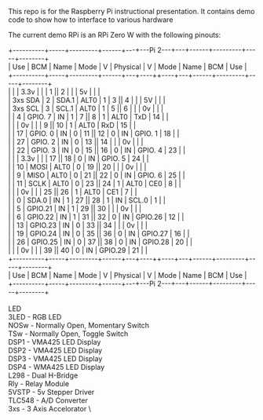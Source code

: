 This repo is for the Raspberry Pi instructional presentation.
It contains demo code to show how to interface to various hardware

The current demo RPi is an RPi Zero W with the following pinouts:

 +----------+-----+---------+------+---+---Pi 2---+---+------+---------+-----+--------+\
 | Use      | BCM |   Name  | Mode | V | Physical | V | Mode | Name    | BCM | Use    |\
 +----------+-----+---------+------+---+----++----+---+------+---------+-----+--------+\
 |          |     |    3.3v |      |   |  1 || 2  |   |      | 5v      |     |        |\
 | 3xs SDA  |   2 |   SDA.1 | ALT0 | 1 |  3 || 4  |   |      | 5V      |     |        |\
 | 3xs SCL  |   3 |   SCL.1 | ALT0 | 1 |  5 || 6  |   |      | 0v      |     |        |\
 |          |   4 | GPIO. 7 |   IN | 1 |  7 || 8  | 1 | ALT0 | TxD     | 14  |        |\
 |          |     |      0v |      |   |  9 || 10 | 1 | ALT0 | RxD     | 15  |        |\
 |          |  17 | GPIO. 0 |   IN | 0 | 11 || 12 | 0 | IN   | GPIO. 1 | 18  |        |\
 |          |  27 | GPIO. 2 |   IN | 0 | 13 || 14 |   |      | 0v      |     |        |\
 |          |  22 | GPIO. 3 |   IN | 0 | 15 || 16 | 0 | IN   | GPIO. 4 | 23  |        |\
 |          |     |    3.3v |      |   | 17 || 18 | 0 | IN   | GPIO. 5 | 24  |        |\
 |          |  10 |    MOSI | ALT0 | 0 | 19 || 20 |   |      | 0v      |     |        |\
 |          |   9 |    MISO | ALT0 | 0 | 21 || 22 | 0 | IN   | GPIO. 6 | 25  |        |\
 |          |  11 |    SCLK | ALT0 | 0 | 23 || 24 | 1 | ALT0 | CE0     | 8   |        |\
 |          |     |      0v |      |   | 25 || 26 | 1 | ALT0 | CE1     | 7   |        |\
 |          |   0 |   SDA.0 |   IN | 1 | 27 || 28 | 1 | IN   | SCL.0   | 1   |        |\
 |          |   5 | GPIO.21 |   IN | 1 | 29 || 30 |   |      | 0v      |     |        |\
 |          |   6 | GPIO.22 |   IN | 1 | 31 || 32 | 0 | IN   | GPIO.26 | 12  |        |\
 |          |  13 | GPIO.23 |   IN | 0 | 33 || 34 |   |      | 0v      |     |        |\
 |          |  19 | GPIO.24 |   IN | 0 | 35 || 36 | 0 | IN   | GPIO.27 | 16  |        |\
 |          |  26 | GPIO.25 |   IN | 0 | 37 || 38 | 0 | IN   | GPIO.28 | 20  |        |\
 |          |     |      0v |      |   | 39 || 40 | 0 | IN   | GPIO.29 | 21  |        |\
 +----------+-----+---------+------+---+----++----+---+------+---------+-----+--------+\
 | Use      | BCM |   Name  | Mode | V | Physical | V | Mode | Name    | BCM | Use    |\
 +----------+-----+---------+------+---+---Pi 2---+---+------+---------+-----+--------+\
 \
 LED \
 3LED - RGB LED \
 NOSw - Normally Open, Momentary Switch \
 TSw - Normally Open, Toggle Switch \
 DSP1 - VMA425 LED Display \
 DSP2 - VMA425 LED Display \
 DSP3 - VMA425 LED Display \
 DSP4 - WMA425 LED Display \
 L298 - Dual H-Bridge \
 Rly - Relay Module \
 5VSTP - 5v Stepper Driver \
 TLC548 - A/D Converter \
 3xs - 3 Axis Accelorator \
